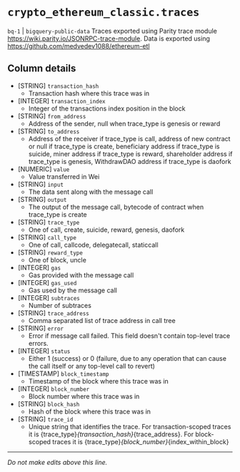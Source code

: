# `crypto_ethereum_classic.traces`
`bq-1` | `bigquery-public-data`
Traces exported using Parity trace module https://wiki.parity.io/JSONRPC-trace-module.
Data is exported using https://github.com/medvedev1088/ethereum-etl


## Column details
* [STRING]    `transaction_hash`
  - Transaction hash where this trace was in
* [INTEGER]   `transaction_index`
  - Integer of the transactions index position in the block
* [STRING]    `from_address`
  - Address of the sender, null when trace_type is genesis or reward
* [STRING]    `to_address`
  - Address of the receiver if trace_type is call, address of new contract or null if trace_type is create, beneficiary address if trace_type is suicide, miner address if trace_type is reward, shareholder address if trace_type is genesis, WithdrawDAO address if trace_type is daofork
* [NUMERIC]   `value`
  - Value transferred in Wei
* [STRING]    `input`
  - The data sent along with the message call
* [STRING]    `output`
  - The output of the message call, bytecode of contract when trace_type is create
* [STRING]    `trace_type`
  - One of call, create, suicide, reward, genesis, daofork
* [STRING]    `call_type`
  - One of call, callcode, delegatecall, staticcall
* [STRING]    `reward_type`
  - One of block, uncle
* [INTEGER]   `gas`
  - Gas provided with the message call
* [INTEGER]   `gas_used`
  - Gas used by the message call
* [INTEGER]   `subtraces`
  - Number of subtraces
* [STRING]    `trace_address`
  - Comma separated list of trace address in call tree
* [STRING]    `error`
  - Error if message call failed. This field doesn't contain top-level trace errors.
* [INTEGER]   `status`
  - Either 1 (success) or 0 (failure, due to any operation that can cause the call itself or any top-level call to revert)
* [TIMESTAMP] `block_timestamp`
  - Timestamp of the block where this trace was in
* [INTEGER]   `block_number`
  - Block number where this trace was in
* [STRING]    `block_hash`
  - Hash of the block where this trace was in
* [STRING]    `trace_id`
  - Unique string that identifies the trace. For transaction-scoped traces it is {trace_type}_{transaction_hash}_{trace_address}. For block-scoped traces it is {trace_type}_{block_number}_{index_within_block}

-------------------------------------------------------------------------------
*Do not make edits above this line.*
